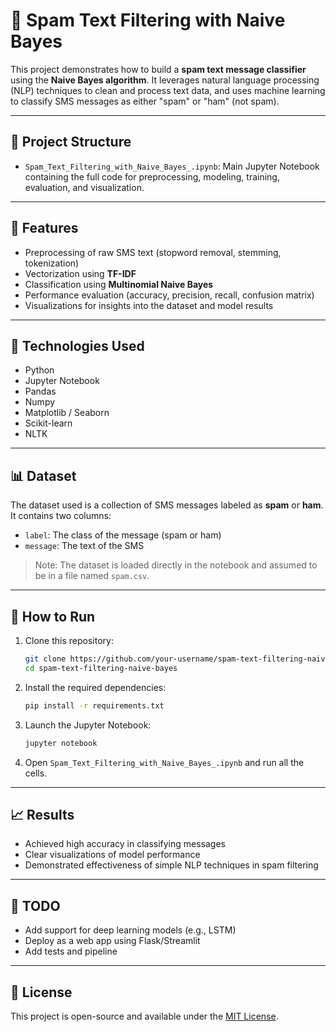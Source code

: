 # 📧 Spam Text Filtering with Naive Bayes

This project demonstrates how to build a **spam text message classifier** using the **Naive Bayes algorithm**. It leverages natural language processing (NLP) techniques to clean and process text data, and uses machine learning to classify SMS messages as either "spam" or "ham" (not spam).

---

## 📂 Project Structure

- `Spam_Text_Filtering_with_Naive_Bayes_.ipynb`: Main Jupyter Notebook containing the full code for preprocessing, modeling, training, evaluation, and visualization.

---

## 🚀 Features

- Preprocessing of raw SMS text (stopword removal, stemming, tokenization)
- Vectorization using **TF-IDF**
- Classification using **Multinomial Naive Bayes**
- Performance evaluation (accuracy, precision, recall, confusion matrix)
- Visualizations for insights into the dataset and model results

---

## 🧠 Technologies Used

- Python
- Jupyter Notebook
- Pandas
- Numpy
- Matplotlib / Seaborn
- Scikit-learn
- NLTK

---

## 📊 Dataset

The dataset used is a collection of SMS messages labeled as **spam** or **ham**. It contains two columns:

- `label`: The class of the message (spam or ham)
- `message`: The text of the SMS

> Note: The dataset is loaded directly in the notebook and assumed to be in a file named `spam.csv`.

---

## 🧪 How to Run

1. Clone this repository:
   ```bash
   git clone https://github.com/your-username/spam-text-filtering-naive-bayes.git
   cd spam-text-filtering-naive-bayes
   ```

2. Install the required dependencies:
   ```bash
   pip install -r requirements.txt
   ```

3. Launch the Jupyter Notebook:
   ```bash
   jupyter notebook
   ```

4. Open `Spam_Text_Filtering_with_Naive_Bayes_.ipynb` and run all the cells.

---

## 📈 Results

- Achieved high accuracy in classifying messages
- Clear visualizations of model performance
- Demonstrated effectiveness of simple NLP techniques in spam filtering

---

## 📌 TODO

- Add support for deep learning models (e.g., LSTM)
- Deploy as a web app using Flask/Streamlit
- Add tests and pipeline

---

## 📄 License

This project is open-source and available under the [MIT License](LICENSE).
